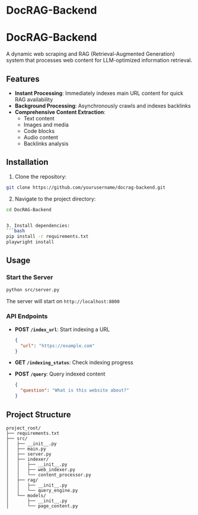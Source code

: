 # DocRAG-Backend
# DocRAG-Backend

A dynamic web scraping and RAG (Retrieval-Augmented Generation) system that processes web content for LLM-optimized information retrieval.

## Features

- **Instant Processing**: Immediately indexes main URL content for quick RAG availability
- **Background Processing**: Asynchronously crawls and indexes backlinks
- **Comprehensive Content Extraction**: 
  - Text content
  - Images and media
  - Code blocks
  - Audio content
  - Backlinks analysis

## Installation

1. Clone the repository:
```bash
git clone https://github.com/yourusername/docrag-backend.git
```

2. Navigate to the project directory:
```bash
cd DocRAG-Backend


3. Install dependencies:
```bash
pip install -r requirements.txt
playwright install
```


## Usage

### Start the Server


```bash
python src/server.py
```


The server will start on `http://localhost:8000`

### API Endpoints

- **POST `/index_url`**: Start indexing a URL
  ```json
  {
    "url": "https://example.com"
  }
  ```

- **GET `/indexing_status`**: Check indexing progress

- **POST `/query`**: Query indexed content
  ```json
  {
    "question": "What is this website about?"
  }
  ```

## Project Structure
```
project_root/
├── requirements.txt
├── src/
│   ├── __init__.py
│   ├── main.py
│   ├── server.py
│   ├── indexer/
│   │   ├── __init__.py
│   │   ├── web_indexer.py
│   │   └── content_processor.py
│   ├── rag/
│   │   ├── __init__.py
│   │   └── query_engine.py
│   └── models/
│       ├── __init__.py
│       └── page_content.py
```